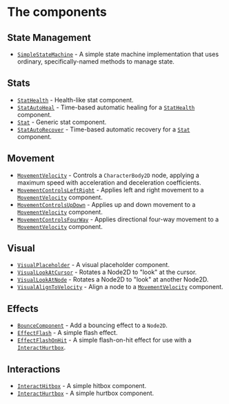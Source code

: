 # The components

## State Management

- [`SimpleStateMachine`](SimpleStateMachine.md) - A simple state machine implementation that uses ordinary, specifically-named methods to manage state.

## Stats

- [`StatHealth`](StatHealth.md) - Health-like stat component.
- [`StatAutoHeal`](StatAutoHeal.md) - Time-based automatic healing for a  [`StatHealth`](StatHealth.md) component.
- [`Stat`](Stat.md) - Generic stat component.
- [`StatAutoRecover`](StatAutoRecover.md) - Time-based automatic recovery for a  [`Stat`](Stat.md) component.

## Movement

- [`MovementVelocity`](MovementVelocity.md) - Controls a `CharacterBody2D` node, applying a maximum speed with acceleration and deceleration coefficients.
- [`MovementControlsLeftRight`](MovementControlsLeftRight.md) - Applies left and right movement to a [`MovementVelocity`](MovementVelocity.md) component.
- [`MovementControlsUpDown`](MovementControlsUpDown.md) - Applies up and down movement to a [`MovementVelocity`](MovementVelocity.md) component.
- [`MovementControlsFourWay`](MovementControlsFourWay.md) - Applies directional four-way movement to a [`MovementVelocity`](doc/MovementVelocity.md) component.

## Visual

- [`VisualPlaceholder`](VisualPlaceholder.md) - A visual placeholder component.
- [`VisualLookAtCursor`](VisualLookAtCursor.md) - Rotates a Node2D to "look" at the cursor.
- [`VisualLookAtNode`](VisualLookAtNode.md) - Rotates a Node2D to "look" at another Node2D.
- [`VisualAlignToVelocity`](VisualAlignToVelocity.md) - Align a node to a [`MovementVelocity`](MovementVelocity.md) component.

## Effects

- [`BounceComponent`](bounce.md) - Add a bouncing effect to a `Node2D`.
- [`EffectFlash`](EffectFlash.md) - A simple flash effect.
- [`EffectFlashOnHit`](EffectFlashOnHit.md) - A simple flash-on-hit effect for use with a [`InteractHurtbox`](doc/InteractHurtbox.md).

## Interactions

- [`InteractHitbox`](InteractHitbox.md) - A simple hitbox component.
- [`InteractHurtbox`](InteractHurtbox.md) - A simple hurtbox component.
